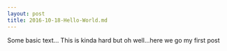 ```yaml
---
layout: post
title: 2016-10-18-Hello-World.md
---
```


Some basic text...
This is kinda hard but oh well...here we go my first post

